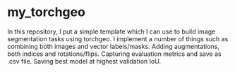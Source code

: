 # my_torchgeo
In this repository, I put a simple template which I can use to build image segmentation tasks using torchgeo. I implement a number of things such as combining both images and vector labels/masks. Adding augmentations, both indices and rotations/flips. Capturing evaluation metrics and save as .csv file. Saving best model at highest validation IoU.
